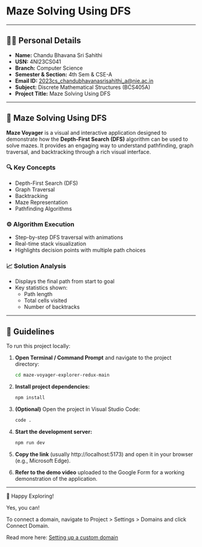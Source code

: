 # Maze Solving Using DFS

---

## 🧑‍💻 Personal Details

- **Name:** Chandu Bhavana Sri Sahithi  
- **USN:** 4NI23CS041  
- **Branch:** Computer Science  
- **Semester & Section:** 4th Sem & CSE-A  
- **Email ID:** 2023cs_chandubhavanasrisahithi_a@nie.ac.in  
- **Subject:** Discrete Mathematical Structures (BCS405A)  
- **Project Title:** Maze Solving Using DFS  

---

## 🧩 Maze Solving Using DFS

**Maze Voyager** is a visual and interactive application designed to demonstrate how the **Depth-First Search (DFS)** algorithm can be used to solve mazes. It provides an engaging way to understand pathfinding, graph traversal, and backtracking through a rich visual interface.

### 🔍 Key Concepts

- Depth-First Search (DFS)  
- Graph Traversal  
- Backtracking  
- Maze Representation  
- Pathfinding Algorithms  

### ⚙️ Algorithm Execution

- Step-by-step DFS traversal with animations  
- Real-time stack visualization  
- Highlights decision points with multiple path choices  

### 📈 Solution Analysis

- Displays the final path from start to goal  
- Key statistics shown:
  - Path length  
  - Total cells visited  
  - Number of backtracks  

---

## 📌 Guidelines

To run this project locally:

1. **Open Terminal / Command Prompt** and navigate to the project directory:
    ```bash
    cd maze-voyager-explorer-redux-main
    ```

2. **Install project dependencies:**
    ```bash
    npm install
    ```

3. **(Optional)** Open the project in Visual Studio Code:
    ```bash
    code .
    ```

4. **Start the development server:**
    ```bash
    npm run dev
    ```

5. **Copy the link** (usually http://localhost:5173) and open it in your browser (e.g., Microsoft Edge).

6. **Refer to the demo video** uploaded to the Google Form for a working demonstration of the application.

---

🎉 Happy Exploring!


Yes, you can!

To connect a domain, navigate to Project > Settings > Domains and click Connect Domain.

Read more here: [Setting up a custom domain](https://docs.lovable.dev/tips-tricks/custom-domain#step-by-step-guide)
